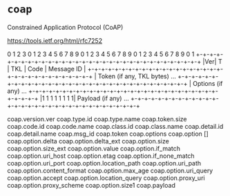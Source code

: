 # `coap`

Constrained Application Protocol (CoAP)

https://tools.ietf.org/html/rfc7252

 0                   1                   2                   3
 0 1 2 3 4 5 6 7 8 9 0 1 2 3 4 5 6 7 8 9 0 1 2 3 4 5 6 7 8 9 0 1
+-+-+-+-+-+-+-+-+-+-+-+-+-+-+-+-+-+-+-+-+-+-+-+-+-+-+-+-+-+-+-+-+
|Ver| T |  TKL  |      Code     |          Message ID           |
+-+-+-+-+-+-+-+-+-+-+-+-+-+-+-+-+-+-+-+-+-+-+-+-+-+-+-+-+-+-+-+-+
|   Token (if any, TKL bytes) ...
+-+-+-+-+-+-+-+-+-+-+-+-+-+-+-+-+-+-+-+-+-+-+-+-+-+-+-+-+-+-+-+-+
|   Options (if any) ...
+-+-+-+-+-+-+-+-+-+-+-+-+-+-+-+-+-+-+-+-+-+-+-+-+-+-+-+-+-+-+-+-+
|1 1 1 1 1 1 1 1|    Payload (if any) ...
+-+-+-+-+-+-+-+-+-+-+-+-+-+-+-+-+-+-+-+-+-+-+-+-+-+-+-+-+-+-+-+-+

coap.version.ver
coap.type.id
coap.type.name
coap.token.size
coap.code.id
coap.code.name
coap.class.id
coap.class.name
coap.detail.id
coap.detail.name
coap.msg_id
coap.token
coap.options
coap.option []
coap.option.delta
coap.option.delta_ext
coap.option.size
coap.option.size_ext
coap.option.value
coap.option.if_match
coap.option.uri_host
coap.option.etag
coap.option.if_none_match
coap.option.uri_port
coap.option.location_path
coap.option.uri_path
coap.option.content_format
coap.option.max_age
coap.option.uri_query
coap.option.accept
coap.option.location_query
coap.option.proxy_uri
coap.option.proxy_scheme
coap.option.size1
coap.payload

